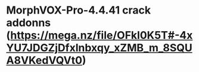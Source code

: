 # MorphVOX-Pro-4.4.41 crack addonns (https://mega.nz/file/OFkl0K5T#-4xYU7JDGZjDfxlnbxqy_xZMB_m_8SQUA8VKedVQVt0)
